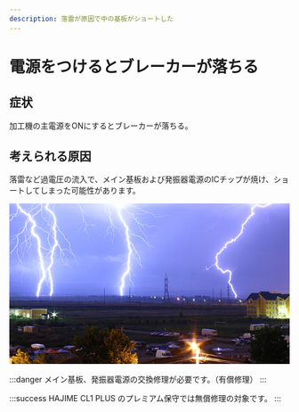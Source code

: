 ```yaml
---
description: 落雷が原因で中の基板がショートした
---
```


# 電源をつけるとブレーカーが落ちる

## 症状

加工機の主電源をONにするとブレーカーが落ちる。

## 考えられる原因

落雷など過電圧の流入で、メイン基板および発振器電源のICチップが焼け、ショートしてしまった可能性があります。

![](/assets/20191108_06.jpg)

:::danger
メイン基板、発振器電源の交換修理が必要です。（有償修理）
:::

:::success
HAJIME CL1 PLUS のプレミアム保守では無償修理の対象です。
:::
